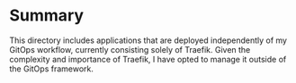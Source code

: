 # Summary

This directory includes applications that are deployed independently of my GitOps workflow, currently consisting solely of Traefik. Given the complexity and importance of Traefik, I have opted to manage it outside of the GitOps framework.

